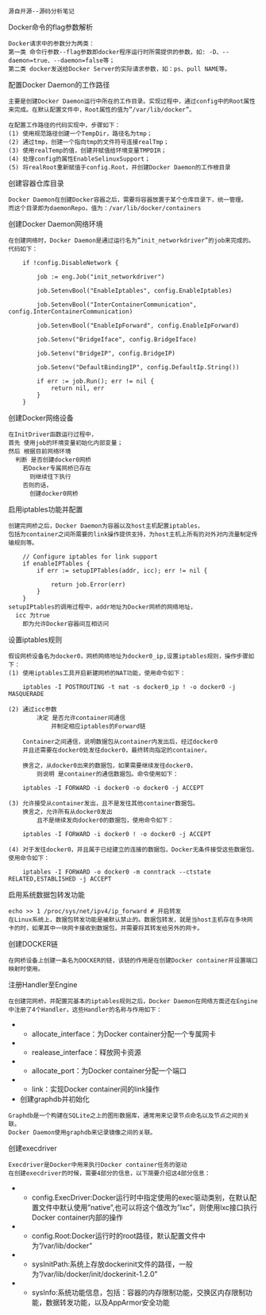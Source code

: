 `源自开源--源码分析笔记`

Docker命令的flag参数解析
```
Docker请求中的参数分为两类：
第一类 命令行参数--flag参数即docker程序运行时所需提供的参数，如: -D、--daemon=true、--daemon=false等；
第二类 docker发送给Docker Server的实际请求参数，如：ps、pull NAME等。
```
配置Docker Daemon的工作路径
```
主要是创建Docker Daemon运行中所在的工作目录。实现过程中，通过config中的Root属性来完成。在默认配置文件中，Root属性的值为”/var/lib/docker”。

在配置工作路径的代码实现中，步骤如下： 
(1) 使用规范路径创建一个TempDir，路径名为tmp； 
(2) 通过tmp，创建一个指向tmp的文件符号连接realTmp； 
(3) 使用realTemp的值，创建并赋值给环境变量TMPDIR； 
(4) 处理config的属性EnableSelinuxSupport； 
(5) 将realRoot重新赋值于config.Root，并创建Docker Daemon的工作根目录
```
创建容器仓库目录
```
Docker Daemon在创建Docker容器之后，需要将容器放置于某个仓库目录下，统一管理。
而这个目录即为daemonRepo，值为：/var/lib/docker/containers
```
创建Docker Daemon网络环境
```
在创建网络时，Docker Daemon是通过运行名为”init_networkdriver”的job来完成的。代码如下：

    if !config.DisableNetwork {

        job := eng.Job("init_networkdriver")
        
        job.SetenvBool("EnableIptables", config.EnableIptables)

        job.SetenvBool("InterContainerCommunication", config.InterContainerCommunication)

        job.SetenvBool("EnableIpForward", config.EnableIpForward)

        job.Setenv("BridgeIface", config.BridgeIface)

        job.Setenv("BridgeIP", config.BridgeIP)

        job.Setenv("DefaultBindingIP", config.DefaultIp.String())

        if err := job.Run(); err != nil {
            return nil, err
        }
    }

```
创建Docker网络设备
```
在InitDriver函数运行过程中，
首先 使用job的环境变量初始化内部变量；
然后 根据目前网络环境
  判断 是否创建docker0网桥
    若Docker专属网桥已存在
      则继续往下执行
    否则的话，
      创建docker0网桥
```
启用iptables功能并配置
```
创建完网桥之后，Docker Daemon为容器以及host主机配置iptables，
包括为container之间所需要的link操作提供支持，为host主机上所有的对外对内流量制定传输规则等。

    // Configure iptables for link support
    if enableIPTables {
        if err := setupIPTables(addr, icc); err != nil {

            return job.Error(err)
        }
    }
setupIPtables的调用过程中，addr地址为Docker网桥的网络地址，
  icc 为true
    即为允许Docker容器间互相访问
```
设置iptables规则
```
假设网桥设备名为docker0，网桥网络地址为docker0_ip,设置iptables规则，操作步骤如下： 
(1) 使用iptables工具开启新建网桥的NAT功能，使用命令如下：

    iptables -I POSTROUTING -t nat -s docker0_ip ! -o docker0 -j MASQUERADE

(2) 通过icc参数
        决定 是否允许container间通信
            并制定相应iptables的Forward链
            
    Container之间通信，说明数据包从container内发出后，经过docker0
    并且还需要在docker0处发往docker0，最终转向指定的container。 
    
    换言之，从docker0出来的数据包，如果需要继续发往docker0，
        则说明 是container的通信数据包。命令使用如下：

    iptables -I FORWARD -i docker0 -o docker0 -j ACCEPT

(3) 允许接受从container发出，且不是发往其他container数据包。
    换言之，允许所有从docker0发出
        且不是继续发向docker0的数据包，使用命令如下：

    iptables -I FORWARD -i docker0 ! -o docker0 -j ACCEPT

(4) 对于发往docker0，并且属于已经建立的连接的数据包，Docker无条件接受这些数据包，使用命令如下：

    iptables -I FORWARD -o docker0 -m conntrack --ctstate RELATED,ESTABLISHED -j ACCEPT 
```
启用系统数据包转发功能
```
echo >> 1 /proc/sys/net/ipv4/ip_forward # 开启转发
在Linux系统上，数据包转发功能是被默认禁止的。数据包转发，就是当host主机存在多块网卡的时，如果其中一块网卡接收到数据包，并需要将其转发给另外的网卡。
```
创建DOCKER链
```
在网桥设备上创建一条名为DOCKER的链，该链的作用是在创建Docker container并设置端口映射时使用。
```
注册Handler至Engine
```
在创建完网桥，并配置完基本的iptables规则之后，Docker Daemon在网络方面还在Engine中注册了4个Handler，这些Handler的名称与作用如下： 
```
* * allocate_interface：为Docker container分配一个专属网卡
* * realease_interface：释放网卡资源
* * allocate_port：为Docker container分配一个端口
* * link：实现Docker container间的link操作
* 创建graphdb并初始化
``` 
Graphdb是一个构建在SQLite之上的图形数据库，通常用来记录节点命名以及节点之间的关联。
Docker Daemon使用graphdb来记录镜像之间的关联。
```
创建execdriver
```
Execdriver是Docker中用来执行Docker container任务的驱动
在创建execdriver的时候，需要4部分的信息，以下简要介绍这4部分信息：
```
- - config.ExecDriver:Docker运行时中指定使用的exec驱动类别，在默认配置文件中默认使用”native”,也可以将这个值改为”lxc”，则使用lxc接口执行Docker container内部的操作
- - config.Root:Docker运行时的root路径，默认配置文件中为”/var/lib/docker”
- - sysInitPath:系统上存放dockerinit文件的路径，一般为”/var/lib/docker/init/dockerinit-1.2.0”
- - sysInfo:系统功能信息，包括：容器的内存限制功能，交换区内存限制功能，数据转发功能，以及AppArmor安全功能
